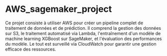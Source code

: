 ﻿# AWS_sagemaker_project
Ce projet consiste à utiliser AWS pour créer un pipeline complet de traitement de données et de prédiction. Il comprend la gestion des données sur S3, le traitement automatisé via Lambda, l'entraînement d'un modèle de machine learning XGBoost sur SageMaker, et l'évaluation des performances du modèle. Le tout est surveillé via CloudWatch pour garantir une gestion efficace des ressources.
